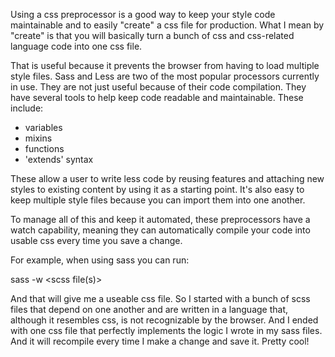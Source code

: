 Using a css preprocessor is a good way to keep your style code maintainable and to easily "create" a css file for production. What I mean by "create" is that you will basically turn a bunch of css and css-related language code into one css file.

That is useful because it prevents the browser from having to load multiple style files. Sass and Less are two of the most popular processors currently in use. They are not just useful because of their code compilation. They have several tools to help keep code readable and maintainable. These include:

* variables
* mixins
* functions
* 'extends' syntax

These allow a user to write less code by reusing features and attaching new styles to existing content by using it as a starting point. It's also easy to keep multiple style files because you can import them into one another.

To manage all of this and keep it automated, these preprocessors have a watch capability, meaning they can automatically compile your code into usable css every time you save a change.

For example, when using sass you can run:

  sass -w <scss file(s)> <css file to write to>

And that will give me a useable css file. So I started with a bunch of scss files that depend on one another and are written in a language that, although it resembles css, is not recognizable by the browser. And I ended with one css file that perfectly implements the logic I wrote in my sass files. And it will recompile every time I make a change and save it. Pretty cool!
